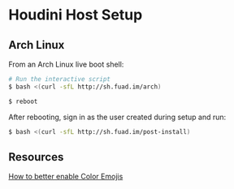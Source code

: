 # Houdini Host Setup

## Arch Linux

From an Arch Linux live boot shell:

```sh
# Run the interactive script
$ bash <(curl -sfL http://sh.fuad.im/arch)

$ reboot
```

After rebooting, sign in as the user created during setup and run:

```sh
$ bash <(curl -sfL http://sh.fuad.im/post-install)
```

## Resources

[How to better enable Color Emojis](https://www.reddit.com/r/archlinux/comments/9q8dlj/how_to_better_enable_color_emojis/)
